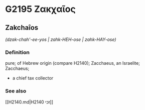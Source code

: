 # G2195 Ζακχαῖος

## Zakchaîos

_(dzak-chah'-ee-yos | zahk-HEH-ose | zahk-HAY-ose)_

### Definition

pure; of Hebrew origin (compare H2140); Zacchaeus, an Israelite; Zacchaeus; 

- a chief tax collector

### See also

[[H2140.md|H2140 זכי]]
